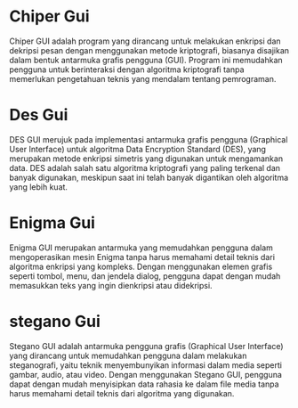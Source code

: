 # Chiper Gui
Chiper GUI adalah program yang dirancang untuk melakukan enkripsi dan dekripsi pesan dengan menggunakan metode kriptografi, biasanya disajikan dalam bentuk antarmuka grafis pengguna (GUI). Program ini memudahkan pengguna untuk berinteraksi dengan algoritma kriptografi tanpa memerlukan pengetahuan teknis yang mendalam tentang pemrograman.

# Des Gui
DES GUI merujuk pada implementasi antarmuka grafis pengguna (Graphical User Interface) untuk algoritma Data Encryption Standard (DES), yang merupakan metode enkripsi simetris yang digunakan untuk mengamankan data. DES adalah salah satu algoritma kriptografi yang paling terkenal dan banyak digunakan, meskipun saat ini telah banyak digantikan oleh algoritma yang lebih kuat.

# Enigma Gui
Enigma GUI merupakan antarmuka yang memudahkan pengguna dalam mengoperasikan mesin Enigma tanpa harus memahami detail teknis dari algoritma enkripsi yang kompleks. Dengan menggunakan elemen grafis seperti tombol, menu, dan jendela dialog, pengguna dapat dengan mudah memasukkan teks yang ingin dienkripsi atau didekripsi.

# stegano Gui
Stegano GUI adalah antarmuka pengguna grafis (Graphical User Interface) yang dirancang untuk memudahkan pengguna dalam melakukan steganografi, yaitu teknik menyembunyikan informasi dalam media seperti gambar, audio, atau video. Dengan menggunakan Stegano GUI, pengguna dapat dengan mudah menyisipkan data rahasia ke dalam file media tanpa harus memahami detail teknis dari algoritma yang digunakan.
